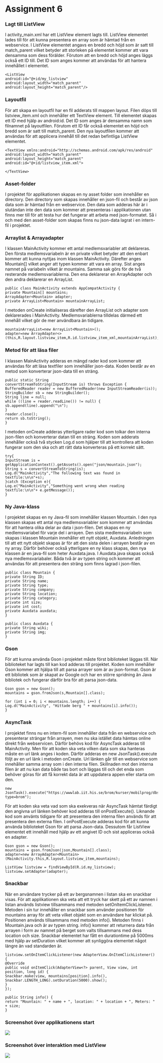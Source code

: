 # Assignment 6

### Lagt till ListView
I activity_main.xml har ett ListView element lagts till. ListView elementet lades till för att kunna presentera en array som är hämtad från en webservice. I ListView elementet angavs en bredd och höjd som är satt till match_parent vilket betyder att storleken på elementet kommer att vara densamma som dess förälder. Förutom att en bredd och höjd anges läggs också ett ID till. Det ID som anges kommer att användas för att hantera innehållet i elementet.
```
<ListView
android:id="@+id/my_listview"
android:layout_width="match_parent"
android:layout_height="match_parent"/>
```

### Layoutfil
För att skapa en layoutfil har en fil adderats till mappen layout. Filen döps till listview_item.xml och innehåller ett TextView element. Till elementet skapas ett ID med hjälp av android:id. Det ID som anges är densamma namn som filnamnet på layoutfilen. Förutom ett ID får också elementet en höjd och bredd som är satt till match_parent. Den nya layoutfilen kommer att användas för att applicera innehåll till det redan befintliga ListView elementet.
```
<TextView xmlns:android="http://schemas.android.com/apk/res/android"
android:layout_width="match_parent"
android:layout_height="match_parent"
android:id="@+id/listview_item.xml">

</TextView>
```
### Asset-folder
I projektet för applikationen skapas en ny asset folder som innehåller en directory. Den directory som skapas innehåller en json-fil och består av json data som är hämtad från en webservice. Den data som adderas här är i slutändan inte den data som kommer att presenteras i applikationen utan finns mer till för att testa hur det fungerar att arbeta med json-formatet. Så i och med den asset-folder som skapas finns nu json-data lagrat i en intern-fil i projektet.

### Arraylist & Arrayadapter
I klassen MainActivity kommer ett antal medlemsvariabler att deklareras. Den första medlemsvariabeln är en private vilket betyder att den enbart kommer att kunna nyttjas inom klassen MainActivity. Därefter anges Mountain[] vilket anger att typen kommer att vara en array. Sist anges namnet på variabeln vilket är mountains. Samma sak görs för de två resterande medlemsvariablerna. Den ena deklarerar en ArrayAdapter och den andra deklarerar en ArrayList.

```
public class MainActivity extends AppCompatActivity {
private Mountain[] mountains;
ArrayAdapter<Mountain> adapter;
private ArrayList<Mountain> mountainArrayList;
```
I metoden onCreate initialiseras därefter den ArrayList och adapter som deklarerades i MainActivity. Medlemsvariablerna tilldelas därmed ett innehåll vilket gör de mer användbara än tidigare.
```
mountainArrayList=new ArrayList<Mountain>();
adapter=new ArrayAdapter<>(this,R.layout.listview_item,R.id.listview_item_xml,mountainArrayList);
```
### Metod för att läsa filer
I klassen MainActivity adderas en mängd rader kod som kommer att användas för att läsa textfiler som innehåller json-data. Koden består av en metod som konverterar json-data till en sträng.

````
public static String
convertStreamToString(InputStream is) throws Exception {
BufferedReader reader = new BufferedReader(new InputStreamReader(is));
StringBuilder sb = new StringBuilder();
String line = null;
while ((line = reader.readLine()) != null) {
sb.append(line).append("\n");
}
reader.close();
return sb.toString();
}
````
I metoden onCreate adderas ytterligare rader kod som tolkar den interna json-filen och konverterar datan till en sträng. Koden som adderats innehåller också två stycken Log.d som hjälper till att kontrollera att koden fungerar som den ska och att rätt data konverteras på ett korrekt sätt.

````
try{
InputStream is = getApplicationContext().getAssets().open("json/mountain.json");
String s = convertStreamToString(is);
Log.d("MainActivity","The following text was found in textfile:\n\n"+s);
}catch (Exception e){
Log.e("MainActivity","Something went wrong when reading textfile:\n\n"+ e.getMessage());
}
````
### Ny Java-klass
I projektet skapas en ny Java-fil som innehåller klassen Mountain. I den nya klassen skapas ett antal nya medlemsvariabler som kommer att användas för att hantera olika delar av data i json-filen. Det skapas en ny medlemsvariabel för varje del i arrayen. Den sista medlemsvariabeln som skapas i klassen Mountain innehåller ett nytt objekt, Auxdata. Anledningen till att ett nytt objekt skapas är för att den sista delen i arrayen består av en ny array. Därför behöver också ytterligare en ny klass skapas, den nya klassen är en java-fil som heter Auxdata.java. I Auxdata.java skapas också nya medlemsvariabaler. Båda två är av typen string och kommer att användas för att presentera den sträng som finns lagrad i json-filen.
````
public class Mountain {
private String ID;
private String name;
private String type;
private String company;
private String location;
private String category;
private int size;
private int cost;
private Auxdata auxdata;
}
````
````
public class Auxdata {
private String wiki;
private String img;
}
````
### Gson
För att kunna använda Gson i projektet måste först biblioteket läggas till. När biblioteket har lagts till kan kod adderas till projektet. Koden som innehåller Gson kommer att hjälpa till att parsa arrayer som är av json-format. Gson är ett bibliotek som är skapat av Google och har en större spridning än Java bibliotek och fungerar därför bra för att parsa json-data.

````
Gson gson = new Gson();
mountains = gson.fromJson(s,Mountain[].class);

for (int i = 0; i < mountains.length; i++) {
Log.d("MainActivity", "Hittade berg " + mountains[i].info());
}
````
### AsyncTask
I projektet finns nu en intern-fil som innehåller data från en webservice och presenterar strängar från arrayen, men nu ska istället data hämtas online direkt från webservicen. Därför behövs kod för AsyncTask adderas till MainActivity. Men för att koden ska veta vilken data som ska hanteras måste en url länk anges i koden. Därför adderas en new JsonTask().execute följt av en url länk i metoden onCreate. Url länken går till en webservice som innehåller samma array som i den interna filen. Skillnaden mot den interna filen är att nu kan data både tas bort och läggas till och det enda som behöver göras för att få korrekt data är att uppdatera appen eller starta om den.

````
new JsonTask().execute("https://wwwlab.iit.his.se/brom/kurser/mobilprog/dbservice/admin/getdataasjson.php?type=brom");
````
För att koden ska veta vad som ska exekveras när AsyncTask hämtat färdigt den angivna url länken behöver kod adderas till onPostExecute(). Liknande kod som använts tidigare för att presentera den interna filen används för att presentera den externa filen. I onPostExecute adderas kod för att kunna använda biblioteket Gson för att parsa Json-data. Dessutom får ListView elementet ett innehåll med hjälp av ett angivet ID och sist appliceras också en adapter.

````
Gson gson = new Gson();
mountains = gson.fromJson(json,Mountain[].class);
adapter=new ArrayAdapter<Mountain>(MainActivity.this,R.layout.listview_item,mountains);

ListView listview = findViewById(R.id.my_listview);
listview.setAdapter(adapter);
````
### Snackbar
När en användare trycker på ett av bergsnamnen i listan ska en snackbar visas. För att applikationen ska veta att ett tryck har skett på ett av namnen i listan används listview tillsammans med metoden setOnItemClickListener. Metoden i sin tur innehåller en snackbar som använder positionen för mountains array för att veta vilket objekt som en användare har klickat på. Positionen används tillsammans med metoden info(). Metoden finns i Mountain.java och är av typen string. info() kommer att returnera data från arrayen i form av namnet på berget som valts tillsammans med dess location och size. Snackbar elementet har fått en durationtime på 5000ms med hjälp av setDuration vilket kommer att synliggöra elementet något längre än vad standarden är.

````
listview.setOnItemClickListener(new AdapterView.OnItemClickListener() {
@Override
public void onItemClick(AdapterView<?> parent, View view, int position, long id) {
Snackbar.make(view, mountains[position].info(), Snackbar.LENGTH_LONG).setDuration(5000).show();
}
});
````
````
public String info() {
return "Mountain: " + name + ", location: " + location + ", Meters: " + size;
}
````

### Screenshot över applikationens start
![](Screen_1.png)

### Screenshot över interaktion med ListView
![](Screen_2.png)

